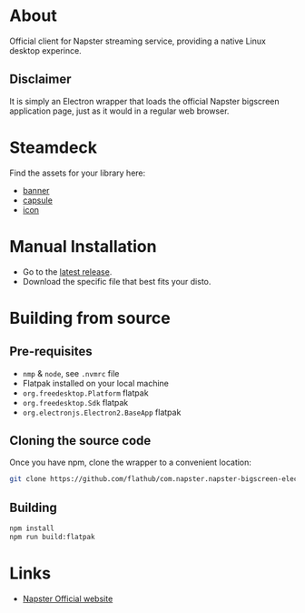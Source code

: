 # About

Official client for Napster streaming service, providing a native Linux desktop experince.

## Disclaimer

It is simply an Electron wrapper that loads the official Napster bigscreen application page, just as it would in a regular web browser.

# Steamdeck

Find the assets for your library here:

- [banner](./assets/banner.png) 
- [capsule](./assets/capsule.png) 
- [icon](./assets/icon.png)

# Manual Installation

- Go to the [latest release](https://github.com/flathub/com.napster.napster-bigscreen-electron/releases/latest).
- Download the specific file that best fits your disto.

# Building from source

## Pre-requisites

- `nmp` & `node`, see `.nvmrc` file
- Flatpak installed on your local machine
- `org.freedesktop.Platform` flatpak
- `org.freedesktop.Sdk` flatpak
- `org.electronjs.Electron2.BaseApp` flatpak

## Cloning the source code

Once you have npm, clone the wrapper to a convenient location:

```bash
git clone https://github.com/flathub/com.napster.napster-bigscreen-electron.git
```

## Building

```bash
npm install
npm run build:flatpak
```

# Links

- [Napster Official website](https://www.napster.com/)
